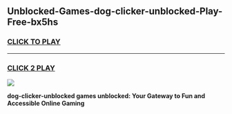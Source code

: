 
## Unblocked-Games-dog-clicker-unblocked-Play-Free-bx5hs
<h3>
<a href="https://premium76.site?title=dog-clicker-unblocked&ref=21A">CLICK TO PLAY</a></h3>
<hr>

<h3>
<a href="https://premium76.site?title=dog-clicker-unblocked&ref=21A">CLICK 2 PLAY</a>
  
</h3>

<a href="https://premium76.site?title=dog-clicker-unblocked&ref=21A"><img src="https://clearcache.store/games.png"></a>


**dog-clicker-unblocked games unblocked: Your Gateway to Fun and Accessible Online Gaming**
